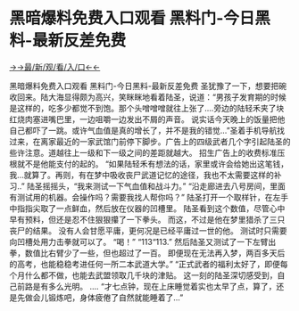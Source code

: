 # 黑暗爆料免费入口观看 黑料门-今日黑料-最新反差免费

<a href="https://senfoop.com">→→最/新/观/看/入/口←←</a>


黑暗爆料免费入口观看 黑料门-今日黑料-最新反差免费
圣犹豫了一下，想要把碗收回来。陆大海显得颇为高兴，笑眯眯地看着陆圣，说道：“男孩子发育期的时候是这样的，吃多少都觉不到饱。那个头噌噌噌就往上张了....旁边的陆轻禾夹了块红烧肉塞进嘴巴里，一边咀嚼一边发出不屑的声音。
说实话今天晚上的饭量把他自己都吓了一跳。或许气血值是真的增长了，并不是我的错觉...”圣着手机导航找过来，在离家最近的一家武馆门前停下脚步。广告上的四级武者几个字引起陆圣的些许注意。道越往上一级和下一级之间的差距就越大。
招生广告上的收费标准压根就不是他能支付的起的。
“如果陆轻禾有想法的话，家里或许会给她出这笔钱，我...就算了。再则，有在梦中吸收丧尸武道记忆的途径，我也不太需要这样的补习..”
陆圣摇摇头，“我来测试一下气血值和战斗力。”
“沿走廊进去八号房间，里面有测试用的机器。会操作吗？需要我找人帮你吗？”
陆圣打开一个取样针，在左手中指指尖取了一点鲜血，然后放在仪器的凹槽里。
陆圣看到这个数值，尽管心中早有预料，但还是忍不住狠狠攥了一下拳头。
而这，不过是他在梦里猎杀了三只丧尸的结果。
没有人会甘愿平庸，更何况是已经平庸过一世的他。
测试时只需要向凹槽处用力击拳就可以了。
“喝！”
“113“113.”
然后陆圣又测试了一下左臂出拳，数值比右臂少了一些，但也超过了一百。
即便现在无法再入梦，两百多天后的高考，也能稳稳考进任何一所二本武道大学。”
“正式武者的福利太好了，即便每个月什么都不做，也能去武盟领取几千块的津贴。
这一刻的陆圣深切感受到，自己前路是有多么光明。
....
“才七点钟，现在上床睡觉着实也太早了点，算了，还是先做会儿锻炼吧，身体疲倦了自然就能睡着了...”
